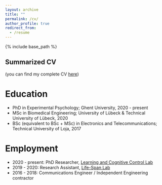 ```yaml
---
layout: archive
title: ""
permalink: /cv/
author_profile: true
redirect_from:
  - /resume
---
```


{% include base_path %}

## Summarized CV 

(you can find my complete CV [here](../files/Alejandro_2024.pdf))

Education
======
* PhD in Experimental Psychology; Ghent University, 2020 - present
* MSc in Biomedical Engineering; University of Lübeck & Technical University of Lübeck, 2020
* BSc (equivalent to BSc + MSc) in Electronics and Telecommunications; Technical University of Loja, 2017

Employment
======
* 2020 - present: PhD Researcher, [Learning and Cognitive Control Lab](https://lccl.ugent.be/)
* 2019 - 2020: Research Assistant, [Life-Span Lab](https://www.ipsy1.uni-luebeck.de/forschung/ag-bunzeck)
* 2016 - 2018: Communications Engineer / Independent Engineering contractor